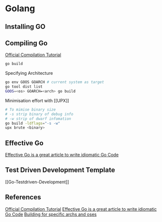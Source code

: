 # Golang 
## Installing GO

## Compiling Go
[Official Compilation Tutorial](https://go.dev/doc/tutorial/compile-install)
```bash
go build 
```

Specifying Architecture
```bash
go env GOOS GOARCH # current system as target
go tool dist list
GOOS=<os> GOARCH=<arch> go build
```


Minimisation effort with [[UPX]]
```bash
# To mimise binary size
# -s strip binary of debug info
# -w strip of dwarf infomation
go build -ldflags="-s -w"
upx brute <binary>
```

## Effective Go
[Effective Go is a great article to write idiomatic Go Code](https://go.dev/doc/effective_go)

## Test Driven Development Template
[[Go-Testdriven-Development]]

## References
[Official Compilation Tutorial](https://go.dev/doc/tutorial/compile-install)
[Effective Go is a great article to write idiomatic Go Code](https://go.dev/doc/effective_go)
[Building for specific archs and oses](https://www.digitalocean.com/community/tutorials/building-go-applications-for-different-operating-systems-and-architectures)